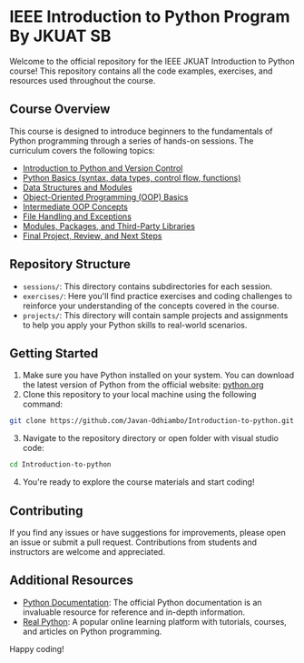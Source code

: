 # IEEE Introduction to Python Program By JKUAT SB

Welcome to the official repository for the IEEE JKUAT Introduction to Python course! This repository contains all the code examples, exercises, and resources used throughout the course.

## Course Overview

This course is designed to introduce beginners to the fundamentals of Python programming through a series of hands-on sessions. The curriculum covers the following topics:

- [Introduction to Python and Version Control](sessions/1)
- [Python Basics (syntax, data types, control flow, functions)](sessions/2)
- [Data Structures and Modules](sessions/3)
- [Object-Oriented Programming (OOP) Basics](sessions/4)
- [Intermediate OOP Concepts](sessions/5)
- [File Handling and Exceptions](sessions/6)
- [Modules, Packages, and Third-Party Libraries](sessions/7)
- [Final Project, Review, and Next Steps](sessions/8)

## Repository Structure

- `sessions/`: This directory contains subdirectories for each session.
- `exercises/`: Here you'll find practice exercises and coding challenges to reinforce your understanding of the concepts covered in the course.
- `projects/`: This directory will contain sample projects and assignments to help you apply your Python skills to real-world scenarios.

## Getting Started

1. Make sure you have Python installed on your system. You can download the latest version of Python from the official website: [python.org](https://www.python.org/downloads/)
2. Clone this repository to your local machine using the following command:

```bash
git clone https://github.com/Javan-Odhiambo/Introduction-to-python.git
```

3. Navigate to the repository directory or open folder with visual studio code:
```bash
cd Introduction-to-python 
```

4. You're ready to explore the course materials and start coding!

## Contributing

If you find any issues or have suggestions for improvements, please open an issue or submit a pull request. Contributions from students and instructors are welcome and appreciated.

## Additional Resources

- [Python Documentation](https://docs.python.org/3/): The official Python documentation is an invaluable resource for reference and in-depth information.
- [Real Python](https://realpython.com/): A popular online learning platform with tutorials, courses, and articles on Python programming.

Happy coding!
